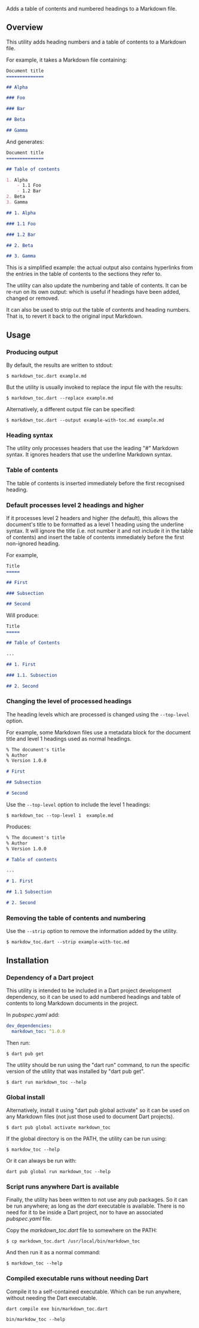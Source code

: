 Adds a table of contents and numbered headings to a Markdown file.

## Overview

This utility adds heading numbers and a table of contents to a
Markdown file.

For example, it takes a Markdown file containing:

```markdown
Document title
==============

## Alpha

### Foo

### Bar

## Beta

## Gamma
```

And generates:

```markdown
Document title
==============

## Table of contents

1. Alpha
    - 1.1 Foo
    - 1.2 Bar
2. Beta
3. Gamma

## 1. Alpha

### 1.1 Foo

### 1.2 Bar

## 2. Beta

## 3. Gamma
```

This is a simplified example: the actual output also contains
hyperlinks from the entries in the table of contents to the sections
they refer to.

The utility can also update the numbering and table of contents. It
can be re-run on its own output: which is useful if headings have been
added, changed or removed.

It can also be used to strip out the table of contents and heading
numbers. That is, to revert it back to the original input Markdown.

## Usage

### Producing output

By default, the results are written to stdout:

```shell
$ markdown_toc.dart example.md
```

But the utility is usually invoked to replace the input file with the
results:

```shell
$ markdown_toc.dart --replace example.md
```

Alternatively, a different output file can be specified:

```shell
$ markdown_toc.dart --output example-with-toc.md example.md
```

### Heading syntax

The utility only processes headers that use the leading "#" Markdown
syntax.  It ignores headers that use the underline Markdown syntax.

### Table of contents

The table of contents is inserted immediately before the first
recognised heading.

### Default processes level 2 headings and higher

If it processes level 2 headers and higher (the default), this allows
the document's title to be formatted as a level 1 heading using the
underline syntax. It will ignore the title (i.e. not number it and not
include it in the table of contents) and insert the table of contents
immediately before the first non-ignored heading.

For example,

```markdown
Title
=====

## First

### Subsection

## Second

```

Will produce:

```markdown
Title
=====

## Table of Contents

...

## 1. First

### 1.1. Subsection

## 2. Second
```

### Changing the level of processed headings

The heading levels which are processed is changed using the
`--top-level` option.

For example, some Markdown files use a metadata block for the document
title and level 1 headings used as normal headings.

```markdown
% The document's title
% Author
% Version 1.0.0

# First

## Subsection

# Second
```

Use the `--top-level` option to include the level 1 headings:

```shell
$ markdown_toc --top-level 1  example.md
```

Produces:

```markdown
% The document's title
% Author
% Version 1.0.0

# Table of contents

...

# 1. First

## 1.1 Subsection

# 2. Second
```

### Removing the table of contents and numbering

Use the `--strip` option to remove the information added by the utility.

```shell
$ markdow_toc.dart --strip example-with-toc.md
```

## Installation

### Dependency of a Dart project

This utility is intended to be included in a Dart project development
dependency, so it can be used to add numbered headings and table of
contents to long Markdown documents in the project.

In _pubspec.yaml_ add:

```yaml
dev_dependencies:
  markdown_toc: ^1.0.0
```

Then run:

```shell
$ dart pub get
```

The utility should be run using the "dart run" command, to run the
specific version of the utility that was installed by "dart pub get".

```shell
$ dart run markdown_toc --help
```

### Global install

Alternatively, install it using "dart pub global activate" so it can
be used on any Markdown files (not just those used to document Dart
projects).

```shell
$ dart pub global activate markdown_toc
```

If the global directory is on the PATH, the utility can be run using:

```shell
$ markdow_toc --help
```

Or it can always be run with:

```shell
dart pub global run markdown_toc --help
```

### Script runs anywhere Dart is available

Finally, the utility has been written to not use any pub packages. So
it can be run anywhere; as long as the _dart_ executable is
available. There is no need for it to be inside a Dart project, nor to
have an associated _pubspec.yaml_ file.

Copy the _markdown_toc.dart_ file to somewhere on the PATH:

```shell
$ cp markdown_toc.dart /usr/local/bin/markdown_toc
```

And then run it as a normal command:

```shell
$ markdown_toc --help
```

### Compiled executable runs without needing Dart

Compile it to a self-contained executable. Which can be run anywhere,
without needing the Dart executable.

```shell
dart compile exe bin/markdown_toc.dart

bin/markdow_toc --help
```
